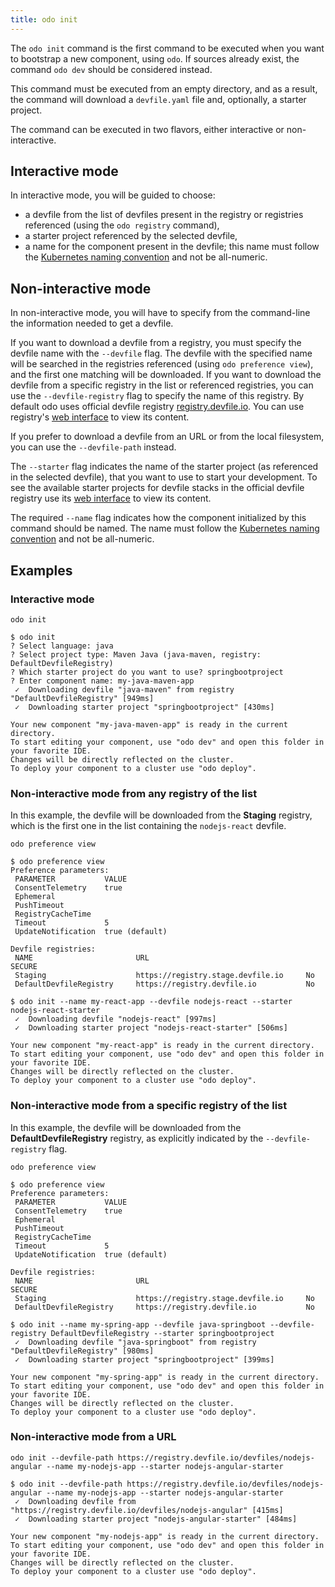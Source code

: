 ```yaml
---
title: odo init
---
```


The `odo init` command is the first command to be executed when you want to bootstrap a new component, using `odo`. If sources already exist,
the command `odo dev` should be considered instead.

This command must be executed from an empty directory, and as a result, the command will download a `devfile.yaml` file and, optionally, a starter project.

The command can be executed in two flavors, either interactive or non-interactive.

## Interactive mode

In interactive mode, you will be guided to choose:
- a devfile from the list of devfiles present in the registry or registries referenced (using the `odo registry` command),
- a starter project referenced by the selected devfile,
- a name for the component present in the devfile; this name must follow the [Kubernetes naming convention](https://kubernetes.io/docs/concepts/overview/working-with-objects/names/#dns-label-names) and not be all-numeric.

## Non-interactive mode

In non-interactive mode, you will have to specify from the command-line the information needed to get a devfile.

If you want to download a devfile from a registry, you must specify the devfile name with the `--devfile` flag. The devfile with the specified name will be searched in the registries referenced (using `odo preference view`), and the first one matching will be downloaded. If you want to download the devfile from a specific registry in the list or referenced registries, you can use the `--devfile-registry` flag to specify the name of this registry. By default odo uses official devfile registry [registry.devfile.io](https://registry.devfile.io). You can use registry's [web interface](https://registry.devfile.io/viewer) to view its content.


If you prefer to download a devfile from an URL or from the local filesystem, you can use the `--devfile-path` instead.

The `--starter` flag indicates the name of the starter project (as referenced in the selected devfile), that you want to use to start your development. To see the available starter projects for devfile stacks in the official devfile registry use its [web interface](https://registry.devfile.io/viewer) to view its content.  

The required `--name` flag indicates how the component initialized by this command should be named. The name must follow the [Kubernetes naming convention](https://kubernetes.io/docs/concepts/overview/working-with-objects/names/#dns-label-names) and not be all-numeric.

## Examples

### Interactive mode

```console
odo init
```
```console
$ odo init
? Select language: java
? Select project type: Maven Java (java-maven, registry: DefaultDevfileRegistry)
? Which starter project do you want to use? springbootproject
? Enter component name: my-java-maven-app
 ✓  Downloading devfile "java-maven" from registry "DefaultDevfileRegistry" [949ms]
 ✓  Downloading starter project "springbootproject" [430ms]

Your new component "my-java-maven-app" is ready in the current directory.
To start editing your component, use "odo dev" and open this folder in your favorite IDE.
Changes will be directly reflected on the cluster.
To deploy your component to a cluster use "odo deploy".
```

### Non-interactive mode from any registry of the list

In this example, the devfile will be downloaded from the **Staging** registry, which is the first one in the list containing the `nodejs-react` devfile.

```console
odo preference view
```
```console
$ odo preference view
Preference parameters:
 PARAMETER           VALUE
 ConsentTelemetry    true
 Ephemeral
 PushTimeout
 RegistryCacheTime
 Timeout             5
 UpdateNotification  true (default)

Devfile registries:
 NAME                       URL                                   SECURE
 Staging                    https://registry.stage.devfile.io     No
 DefaultDevfileRegistry     https://registry.devfile.io           No

$ odo init --name my-react-app --devfile nodejs-react --starter nodejs-react-starter
 ✓  Downloading devfile "nodejs-react" [997ms]
 ✓  Downloading starter project "nodejs-react-starter" [506ms]

Your new component "my-react-app" is ready in the current directory.
To start editing your component, use "odo dev" and open this folder in your favorite IDE.
Changes will be directly reflected on the cluster.
To deploy your component to a cluster use "odo deploy".
```

### Non-interactive mode from a specific registry of the list

In this example, the devfile will be downloaded from the **DefaultDevfileRegistry** registry, as explicitly indicated by the `--devfile-registry` flag.

```console
odo preference view
```
```console
$ odo preference view
Preference parameters:
 PARAMETER           VALUE
 ConsentTelemetry    true
 Ephemeral
 PushTimeout
 RegistryCacheTime
 Timeout             5
 UpdateNotification  true (default)

Devfile registries:
 NAME                       URL                                   SECURE
 Staging                    https://registry.stage.devfile.io     No
 DefaultDevfileRegistry     https://registry.devfile.io           No

$ odo init --name my-spring-app --devfile java-springboot --devfile-registry DefaultDevfileRegistry --starter springbootproject
 ✓  Downloading devfile "java-springboot" from registry "DefaultDevfileRegistry" [980ms]
 ✓  Downloading starter project "springbootproject" [399ms]

Your new component "my-spring-app" is ready in the current directory.
To start editing your component, use "odo dev" and open this folder in your favorite IDE.
Changes will be directly reflected on the cluster.
To deploy your component to a cluster use "odo deploy".
```

### Non-interactive mode from a URL

```console
odo init --devfile-path https://registry.devfile.io/devfiles/nodejs-angular --name my-nodejs-app --starter nodejs-angular-starter
```
```console
$ odo init --devfile-path https://registry.devfile.io/devfiles/nodejs-angular --name my-nodejs-app --starter nodejs-angular-starter
 ✓  Downloading devfile from "https://registry.devfile.io/devfiles/nodejs-angular" [415ms]
 ✓  Downloading starter project "nodejs-angular-starter" [484ms]

Your new component "my-nodejs-app" is ready in the current directory.
To start editing your component, use "odo dev" and open this folder in your favorite IDE.
Changes will be directly reflected on the cluster.
To deploy your component to a cluster use "odo deploy".
```

